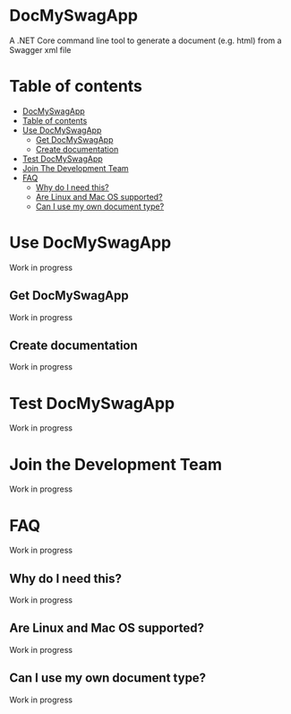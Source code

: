 # DocMySwagApp
A .NET Core command line tool to generate a document (e.g. html) from a Swagger xml file

# Table of contents

  - [DocMySwagApp](#docmyswagapp)
  - [Table of contents](#table-of-contents)
  - [Use DocMySwagApp](#use-docmyswagapp)
	- [Get DocMySwagApp](#get-docmyswagapp)
	- [Create documentation](#create-documentation)
  - [Test DocMySwagApp](#test-docmyswagapp)
  - [Join The Development Team](#join-the-development-team)
  - [FAQ](#faq)
	- [Why do I need this?](#why-do-i-need-this?)
	- [Are Linux and Mac OS supported?](are-linux-and-mac-os-supported?)
	- [Can I use my own document type?](can-i-use-my-own-document-type?)


# Use DocMySwagApp
Work in progress

## Get DocMySwagApp
Work in progress

## Create documentation
Work in progress

# Test DocMySwagApp
Work in progress

# Join the Development Team
Work in progress

# FAQ
Work in progress

## Why do I need this?
Work in progress

## Are Linux and Mac OS supported?
Work in progress

## Can I use my own document type?
Work in progress





